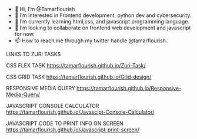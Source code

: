 - 👋 Hi, I’m @Tamarflourish
- 👀 I’m interested in Frontend development, python dev and cybersecurity.
- 🌱 I’m currently learning html,css, and javascript programming language.
- 💞️ I’m looking to collaborate on frontend web development and javascript for now.
- 📫 How to reach me through my twitter handle @tamarflourish.

LINKS TO ZURI TASKS


CSS FLEX TASK 
https://tamarflourish.github.io/Zuri-Task/

CSS GRID TASK
 https://tamarflourish.github.io/Grid-design/


RESPONSIVE MEDIA QUERY
https://tamarflourish.github.io/Responsive-Media-Query/


JAVASCRIPT CONSOLE CALCULATOR
https://tamarflourish.github.io/Javascipt-Console-Calculator/


JAVASCRIPT CODE TO PRINT INFO ON SCREEN
 https://tamarflourish.github.io/Javascript-print-screen/



<!---
Tamarflourish/Tamarflourish is a ✨ special ✨ repository because its `README.md` (this file) appears on your GitHub profile.
You can click the Preview link to take a look at your changes.
--->
